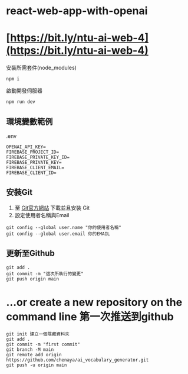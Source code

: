 # react-web-app-with-openai

# [https://bit.ly/ntu-ai-web-4](https://bit.ly/ntu-ai-web-4)

安裝所需套件(node_modules)
```
npm i
```

啟動開發伺服器
```
npm run dev
```

## 環境變數範例

.env
```
OPENAI_API_KEY=
FIREBASE_PROJECT_ID=
FIREBASE_PRIVATE_KEY_ID=
FIREBASE_PRIVATE_KEY=
FIREBASE_CLIENT_EMAIL=
FIREBASE_CLIENT_ID=
```

## 安裝Git

1. 至 [Git官方網站](https://www.git-scm.com/) 下載並且安裝 Git
2. 設定使用者名稱與Email

```
git config --global user.name "你的使用者名稱"
git config --global user.email 你的EMAIL
```

## 更新至Github
```
git add .
git commit -m "這次所執行的變更"
git push origin main
```

# …or create a new repository on the command line 第一次推送到github
```
git init 建立一個隱藏資料夾
git add .
git commit -m "first commit"
git branch -M main
git remote add origin https://github.com/chenaya/ai_vocabulary_generator.git
git push -u origin main
```
